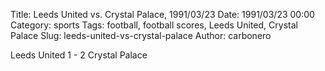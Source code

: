 Title: Leeds United vs. Crystal Palace, 1991/03/23
Date: 1991/03/23 00:00
Category: sports
Tags: football, football scores, Leeds United, Crystal Palace
Slug: leeds-united-vs-crystal-palace
Author: carbonero


Leeds United 1 - 2 Crystal Palace
